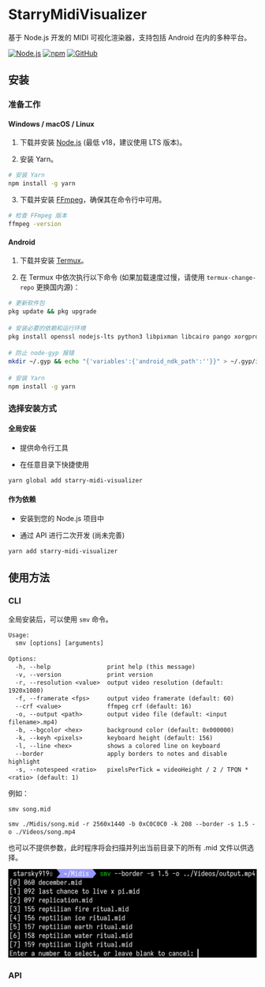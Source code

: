 # StarryMidiVisualizer

基于 Node.js 开发的 MIDI 可视化渲染器，支持包括 Android 在内的多种平台。

[![Node.js](https://img.shields.io/badge/-Node.js-44cc11?style=flat-square&logo=Node.js)](https://nodejs.org/)
[![npm](https://img.shields.io/npm/v/starry-midi-visualizer?style=flat-square)](https://www.npmjs.com/package/starry-midi-visualizer)
[![GitHub](https://img.shields.io/github/license/StarSky919/starry-midi-visualizer?style=flat-square)](https://github.com/StarSky919/starry-midi-visualizer/blob/main/LICENSE)

## 安装

### 准备工作

#### Windows / macOS / Linux

1. 下载并安装 [Node.js](https://nodejs.org/) (最低 v18，建议使用 LTS 版本)。

2. 安装 Yarn。

```bash
# 安装 Yarn
npm install -g yarn
```

3. 下载并安装 [FFmpeg](https://ffmpeg.org/)，确保其在命令行中可用。

```bash
# 检查 FFmpeg 版本
ffmpeg -version
```

#### Android

1. 下载并安装 [Termux](https://github.com/termux/termux-app)。

2. 在 Termux 中依次执行以下命令 (如果加载速度过慢，请使用 `termux-change-repo` 更换国内源)：

```bash
# 更新软件包
pkg update && pkg upgrade

# 安装必要的依赖和运行环境
pkg install openssl nodejs-lts python3 libpixman libcairo pango xorgproto libexpat ffmpeg

# 防止 node-gyp 报错
mkdir ~/.gyp && echo "{'variables':{'android_ndk_path':''}}" > ~/.gyp/include.gypi

# 安装 Yarn
npm install -g yarn
```

### 选择安装方式

#### 全局安装

- 提供命令行工具

- 在任意目录下快捷使用

```bash
yarn global add starry-midi-visualizer
```

#### 作为依赖

- 安装到您的 Node.js 项目中

- 通过 API 进行二次开发 (尚未完善)

```bash
yarn add starry-midi-visualizer
```

## 使用方法

### CLI

全局安装后，可以使用 `smv` 命令。

```
Usage:
  smv [options] [arguments]

Options:
  -h, --help                print help (this message)
  -v, --version             print version
  -r, --resolution <value>  output video resolution (default: 1920x1080)
  -f, --framerate <fps>     output video framerate (default: 60)
  --crf <value>             ffmpeg crf (default: 16)
  -o, --output <path>       output video file (default: <input filename>.mp4)
  -b, --bgcolor <hex>       background color (default: 0x000000)
  -k, --keyh <pixels>       keyboard height (default: 156)
  -l, --line <hex>          shows a colored line on keyboard
  --border                  apply borders to notes and disable highlight
  -s, --notespeed <ratio>   pixelsPerTick = videoHeight / 2 / TPQN * <ratio> (default: 1)
```

例如：

```
smv song.mid
```

```
smv ./Midis/song.mid -r 2560x1440 -b 0xC0C0C0 -k 208 --border -s 1.5 -o ./Videos/song.mp4
```

也可以不提供参数，此时程序将会扫描并列出当前目录下的所有 .mid 文件以供选择。

![CLI example 1](./example_1.jpg)

### API